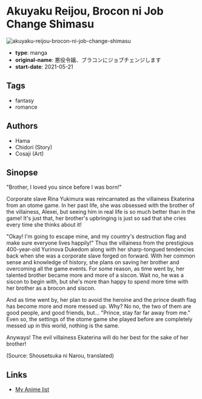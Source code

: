 # Akuyaku Reijou, Brocon ni Job Change Shimasu

![akuyaku-reijou-brocon-ni-job-change-shimasu](https://cdn.myanimelist.net/images/manga/1/245209.jpg)

-   **type**: manga
-   **original-name**: 悪役令嬢、ブラコンにジョブチェンジします
-   **start-date**: 2021-05-21

## Tags

-   fantasy
-   romance

## Authors

-   Hama
-   Chidori (Story)
-   Cosaji (Art)

## Sinopse

"Brother, I loved you since before I was born!"

Corporate slave Rina Yukimura was reincarnated as the villainess Ekaterina from an otome game. In her past life, she was obsessed with the brother of the villainess, Alexei, but seeing him in real life is so much better than in the game! It's just that, her brother's upbringing is just so sad that she cries every time she thinks about it!

"Okay! I'm going to escape mine, and my country's destruction flag and make sure everyone lives happily!" Thus the villainess from the prestigious 400-year-old Yurinova Dukedom along with her sharp-tongued tendencies back when she was a corporate slave forged on forward. With her common sense and knowledge of history, she plans on saving her brother and overcoming all the game events. For some reason, as time went by, her talented brother became more and more of a siscon. Wait no, he was a siscon to begin with, but she's more than happy to spend more time with her brother as a brocon and siscon.

And as time went by, her plan to avoid the heroine and the prince death flag has become more and more messed up. Why? No no, the two of them are good people, and good friends, but... "Prince, stay far far away from me." Even so, the settings of the otome game she played before are completely messed up in this world, nothing is the same.

Anyways! The evil villainess Ekaterina will do her best for the sake of her brother!

(Source: Shousetsuka ni Narou, translated)

## Links

-   [My Anime list](https://myanimelist.net/manga/136926/Akuyaku_Reijou_Brocon_ni_Job_Change_Shimasu)
